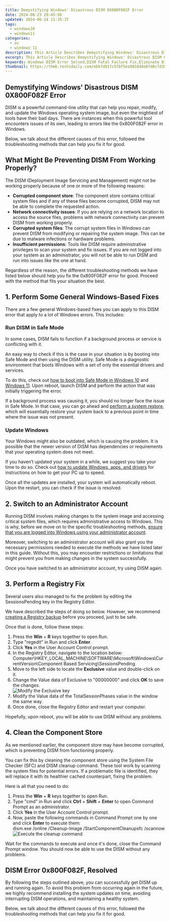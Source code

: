 ```yaml
---
title: Demystifying Windows' Disastrous DISM 0X800F082F Error
date: 2024-06-23 20:45:56
updated: 2024-06-24 11:35:37
tags:
  - windows10
  - windows11
categories:
  - os
  - windows 11
description: This Article Describes Demystifying Windows' Disastrous DISM 0X800F082F Error
excerpt: This Article Describes Demystifying Windows' Disastrous DISM 0X800F082F Error
keywords: Windows DISM Error Solved,DISM Fatal Failure Fix,Eliminate DISM 0X800F Error,Dissecting DISM 0X800f082f Issue,Troubleshooting DISM 0X800F,Windows DISM Error Resolution,Fixing DISM Fatal Failure
thumbnail: https://thmb.techidaily.com/ebbfd91fc57bf5ea9818d4e87d8cfd35544a71921ce7ca73b2986ee75e83dd45.jpg
---
```


## Demystifying Windows' Disastrous DISM 0X800F082F Error

 DISM is a powerful command-line utility that can help you repair, modify, and update the Windows operating system image, but even the mightiest of tools have their bad days. There are instances when this powerful tool encounters issues of its own, leading to errors like the 0x800F082F error in Windows.

 Below, we talk about the different causes of this error, followed the troubleshooting methods that can help you fix it for good.

## What Might Be Preventing DISM From Working Properly?

 The DISM (Deployment Image Servicing and Management) might not be working properly because of one or more of the following reasons:

* **Corrupted component store**: The component store contains critical system files and if any of these files become corrupted, DISM may not be able to complete the requested action.
* **Network connectivity issues**: If you are relying on a network location to access the source files, problems with network connectivity can prevent DISM from working properly.
* **Corrupted system files**: The corrupt system files in Windows can prevent DISM from modifying or repairing the system image. This can be due to malware infections or hardware problems.
* **Insufficient permissions**: Tools like DISM require administrative privileges to scan your system and fix issues. If you are not logged into your system as an administrator, you will not be able to run DISM and run into issues like the one at hand.

 Regardless of the reason, the different troubleshooting methods we have listed below should help you fix the 0x800F082F error for good. Proceed with the method that fits your situation the best.

## 1\. Perform Some General Windows-Based Fixes

 There are a few general Windows-based fixes you can apply to this DISM error that apply to a lot of Windows errors. This includes:

### Run DISM in Safe Mode

 In some cases, DISM fails to function if a background process or service is conflicting with it.

 An easy way to check if this is the case in your situation is by booting into Safe Mode and then using the DISM utility. Safe Mode is a diagnostic environment that boots Windows with a set of only the essential drivers and services.

 To do this, check out [how to boot into Safe Mode in Windows 10](https://www.makeuseof.com/tag/boot-windows-10-safe-mode/) and [Windows 11](https://www.makeuseof.com/windows-11-boot-safe-mode/). Upon reboot, launch DISM and perform the action that was initially triggering the error.

 If a background process was causing it, you should no longer face the issue in Safe Mode. In that case, you can go ahead and [perform a system restore](https://www.makeuseof.com/windows-reset-system-restore-difference/), which will essentially restore your system back to a previous point in time where the issue was not present.

### Update Windows

 Your Windows might also be outdated, which is causing the problem. It is possible that the newer version of DISM has dependencies or requirements that your operating system does not meet.

 If you haven’t updated your system in a while, we suggest you take your time to do so. Check out [how to update Windows, apps, and drivers](https://www.makeuseof.com/tag/update-windows-software-guide/) for instructions on how to get your PC up to speed.

 Once all the updates are installed, your system will automatically reboot. Upon the restart, you can check if the issue is resolved.

## 2\. Switch to an Administrator Account

 Running DISM involves making changes to the system image and accessing critical system files, which requires administrative access to Windows. This is why, before we move on to the specific troubleshooting methods, [ensure that you are logged into Windows using your administrator account](https://www.makeuseof.com/windows-standard-adminstrator-account-differences/).

 Moreover, switching to an administrator account will also grant you the necessary permissions needed to execute the methods we have listed later in this guide. Without this, you may encounter restrictions or limitations that might prevent you from making changes in the system successfully.

 Once you have switched to an administrator account, try using DISM again.

## 3\. Perform a Registry Fix

 Several users also managed to fix the problem by editing the SessionsPending key in the Registry Editor.

 We have described the steps of doing so below. However, we recommend [creating a Registry backup](https://www.makeuseof.com/tag/backup-restore-windows-registry/) before you proceed, just to be safe.

 Once that is done, follow these steps:

1. Press the **Win** \+ **R** keys together to open Run.
2. Type "regedit" in Run and click **Enter**.
3. Click **Yes** in the User Account Control prompt.
4. In the Registry Editor, navigate to the location below:  
Computer\HKEY_LOCAL_MACHINE\SOFTWARE\Microsoft\Windows\CurrentVersion\Component Based Servicing\SessionsPending
5. Move to the left side to locate the **Exclusive** value and double-click on it.
6. Change the Value data of Exclusive to "00000000" and click **OK** to save the changes.  
![Modify the Exclusive key](https://static1.makeuseofimages.com/wordpress/wp-content/uploads/2023/05/change-the-value-date-of-exclusive.jpg)
7. Modify the Value data of the TotalSessionPhases value in the window the same way.
8. Once done, close the Registry Editor and restart your computer.

 Hopefully, upon reboot, you will be able to use DISM without any problems.

## 4\. Clean the Component Store

 As we mentioned earlier, the component store may have become corrupted, which is preventing DISM from functioning properly.

 You can fix this by cleaning the component store using the System File Checker (SFC) and DISM cleanup command. These tool work by scanning the system files for potential errors. If a problematic file is identified, they will replace it with its healthier cached counterpart, fixing the problem.

 Here is all that you need to do:

1. Press the **Win** \+ **R** keys together to open Run.
2. Type "cmd" in Run and click **Ctrl** \+ **Shift** \+ **Enter** to open Command Prompt as an administrator.
3. Click **Yes** in the User Account Control prompt.
4. Now, paste the following commands in Command Prompt one by one and click **Enter** to execute them:  
dism.exe /online /Cleanup-Image /StartComponentCleanupsfc /scannow  
![Execute the cleanup command](https://static1.makeuseofimages.com/wordpress/wp-content/uploads/2023/05/dism-cleanup-command.jpg)

 Wait for the commands to execute and once it's done, close the Command Prompt window. You should now be able to use the DISM without any problems.

## DISM Error 0x800F082F, Resolved

 By following the steps outlined above, you can successfully get DISM up and running again. To avoid this problem from occurring again in the future, we highly recommend installing the system updates on time, avoiding interrupting DISM operations, and maintaining a healthy system.

 Below, we talk about the different causes of this error, followed the troubleshooting methods that can help you fix it for good.
